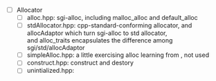 - [ ] Allocator
    - [ ] alloc.hpp: sgi-alloc, including malloc_alloc and default_alloc
    - [ ] stdAllocator.hpp: cpp-standard-conforming allocator, and allocAdaptor which turn sgi-alloc to std allocator,  
                        and alloc_traits encapsulates the difference among sgi/std/allocAdaptor
    - [ ] simpleAlloc.hpp: a little exercising alloc learning from <STL source code analysis>, not used
    - [ ] construct.hpp: construct and destory
    - [ ] unintialized.hpp: 